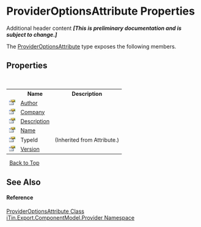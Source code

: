 # ProviderOptionsAttribute Properties
Additional header content _**\[This is preliminary documentation and is subject to change.\]**_

The <a href="120d0948-de39-fcf0-2738-37b8265fb823">ProviderOptionsAttribute</a> type exposes the following members.


## Properties
&nbsp;<table><tr><th></th><th>Name</th><th>Description</th></tr><tr><td>![Public property](media/pubproperty.gif "Public property")</td><td><a href="65daf4b3-e380-453c-939a-8dc39467530f">Author</a></td><td /></tr><tr><td>![Public property](media/pubproperty.gif "Public property")</td><td><a href="30aa839c-0128-049b-2b4c-c2c8b326b3b6">Company</a></td><td /></tr><tr><td>![Public property](media/pubproperty.gif "Public property")</td><td><a href="6501b7ff-a6c7-8869-dc9f-bf19799c8bb4">Description</a></td><td /></tr><tr><td>![Public property](media/pubproperty.gif "Public property")</td><td><a href="9b67a055-f6d9-7bba-9f18-cd704a02179d">Name</a></td><td /></tr><tr><td>![Public property](media/pubproperty.gif "Public property")</td><td>TypeId</td><td> (Inherited from Attribute.)</td></tr><tr><td>![Public property](media/pubproperty.gif "Public property")</td><td><a href="9439ff2b-aad4-174a-001e-6dfd9413e3b2">Version</a></td><td /></tr></table>&nbsp;
<a href="#provideroptionsattribute-properties">Back to Top</a>

## See Also


#### Reference
<a href="120d0948-de39-fcf0-2738-37b8265fb823">ProviderOptionsAttribute Class</a><br /><a href="723a96b5-5779-2554-cf17-05149bfcb802">iTin.Export.ComponentModel.Provider Namespace</a><br />